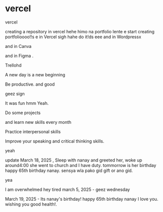 # vercel
vercel

creating a repository in vercel hehe
himo na portfolio lente
e
start creating portfolioooo!!s
e
in Vercel sigh
hahe
do it!ds
eee
and in Wordpressx

and in Canva

and in Figma .

Trellohd

A new day is a new beginning

Be productive. and good 

geez sign 

It was fun
hmm
Yeah.

Do some projects

and learn new skills every month

Practice interpersonal skills

Improve your speaking and critical thinking skills.

yeah

update
March 18, 2025 , Sleep with nanay and greeted her, woke up around4:00 she went to church and I have duty. tommorrow is her birthday happy 65th birthday nanay. sensya wla pako gid gift or ano gid.

yea

I am overwhelmed 
hey
tired march 5, 2025 - geez wednesday 

March 19, 2025 - Its nanay's birthday! happy 65th birthday nanay I love you. wishing you good health!.
